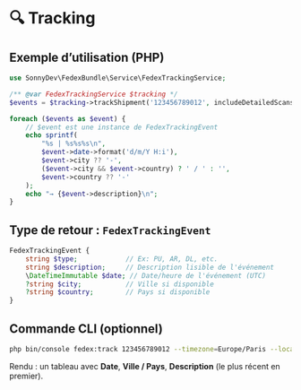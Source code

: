 # 🔍 Tracking

## Exemple d’utilisation (PHP)

```php
use SonnyDev\FedexBundle\Service\FedexTrackingService;

/** @var FedexTrackingService $tracking */
$events = $tracking->trackShipment('123456789012', includeDetailedScans: true, locale: 'fr_FR');

foreach ($events as $event) {
    // $event est une instance de FedexTrackingEvent
    echo sprintf(
        "%s | %s%s%s\n",
        $event->date->format('d/m/Y H:i'),
        $event->city ?? '-',
        ($event->city && $event->country) ? ' / ' : '',
        $event->country ?? '-'
    );
    echo "→ {$event->description}\n";
}
```

## Type de retour : `FedexTrackingEvent`

```php
FedexTrackingEvent {
    string $type;            // Ex: PU, AR, DL, etc.
    string $description;     // Description lisible de l'événement
    \DateTimeImmutable $date; // Date/heure de l'événement (UTC)
    ?string $city;           // Ville si disponible
    ?string $country;        // Pays si disponible
}
```

## Commande CLI (optionnel)

```bash
php bin/console fedex:track 123456789012 --timezone=Europe/Paris --locale=fr_FR
```

Rendu : un tableau avec **Date**, **Ville / Pays**, **Description** (le plus récent en premier).
